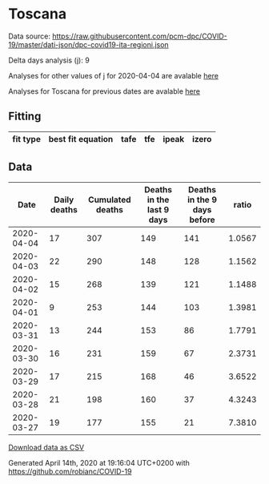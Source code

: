 # Toscana

Data source: https://raw.githubusercontent.com/pcm-dpc/COVID-19/master/dati-json/dpc-covid19-ita-regioni.json

Delta days analysis (j): 9

Analyses for other values of j for 2020-04-04 are avalable [here](../2020-04-04/README.md)

Analyses for Toscana for previous dates are avalable [here](../README.md)

## Fitting 
|fit type|best fit equation|tafe|tfe|ipeak|izero|
|-------|-----|--------|------|---|---|

## Data
|Date|Daily deaths|Cumulated deaths|Deaths in the last 9 days|Deaths in the 9 days before|ratio|
|----|----------|-----------|-------|--------------------|-----|
|2020-04-04|17|307|149|141|1.0567|
|2020-04-03|22|290|148|128|1.1562|
|2020-04-02|15|268|139|121|1.1488|
|2020-04-01|9|253|144|103|1.3981|
|2020-03-31|13|244|153|86|1.7791|
|2020-03-30|16|231|159|67|2.3731|
|2020-03-29|17|215|168|46|3.6522|
|2020-03-28|21|198|160|37|4.3243|
|2020-03-27|19|177|155|21|7.3810|

[Download data as CSV](COVID-19_toscana_j9_2020-04-04.csv)

Generated April 14th, 2020 at 19:16:04 UTC+0200 with https://github.com/robianc/COVID-19
